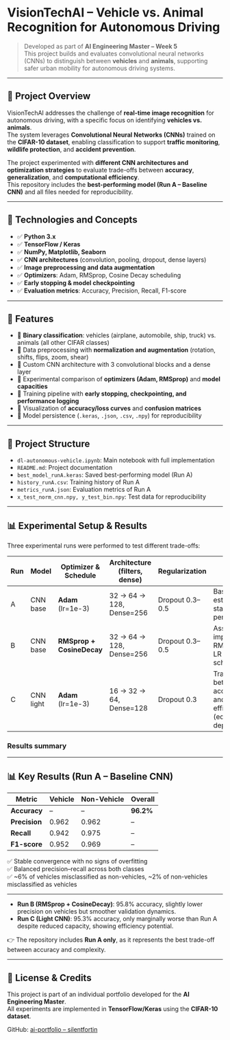 # VisionTechAI – Vehicle vs. Animal Recognition for Autonomous Driving

> Developed as part of **AI Engineering Master – Week 5**  
> This project builds and evaluates convolutional neural networks (CNNs) to distinguish between **vehicles** and **animals**, supporting safer urban mobility for autonomous driving systems.

---

## 📌 Project Overview

VisionTechAI addresses the challenge of **real-time image recognition** for autonomous driving, with a specific focus on identifying **vehicles vs. animals**.  
The system leverages **Convolutional Neural Networks (CNNs)** trained on the **CIFAR-10 dataset**, enabling classification to support **traffic monitoring**, **wildlife protection**, and **accident prevention**.

The project experimented with **different CNN architectures and optimization strategies** to evaluate trade-offs between **accuracy**, **generalization**, and **computational efficiency**.  
This repository includes the **best-performing model (Run A – Baseline CNN)** and all files needed for reproducibility.

---

## 🧱 Technologies and Concepts

- ✅ **Python 3.x**  
- ✅ **TensorFlow / Keras**  
- ✅ **NumPy, Matplotlib, Seaborn**  
- ✅ **CNN architectures** (convolution, pooling, dropout, dense layers)  
- ✅ **Image preprocessing and data augmentation**  
- ✅ **Optimizers**: Adam, RMSprop, Cosine Decay scheduling  
- ✅ **Early stopping & model checkpointing**  
- ✅ **Evaluation metrics**: Accuracy, Precision, Recall, F1-score  

---

## 🚀 Features

- 🔹 **Binary classification**: vehicles (airplane, automobile, ship, truck) vs. animals (all other CIFAR classes)  
- 🔹 Data preprocessing with **normalization and augmentation** (rotation, shifts, flips, zoom, shear)  
- 🔹 Custom CNN architecture with 3 convolutional blocks and a dense layer  
- 🔹 Experimental comparison of **optimizers (Adam, RMSprop)** and **model capacities**  
- 🔹 Training pipeline with **early stopping, checkpointing, and performance logging**  
- 🔹 Visualization of **accuracy/loss curves** and **confusion matrices**  
- 🔹 Model persistence (`.keras`, `.json`, `.csv`, `.npy`) for reproducibility  

---

## 📂 Project Structure

- `dl-autonomous-vehicle.ipynb`: Main notebook with full implementation  
- `README.md`: Project documentation  
- `best_model_runA.keras`: Saved best-performing model (Run A)  
- `history_runA.csv`: Training history of Run A  
- `metrics_runA.json`: Evaluation metrics of Run A  
- `x_test_norm_cnn.npy, y_test_bin.npy`: Test data for reproducibility  

---

## 📊 Experimental Setup & Results

Three experimental runs were performed to test different trade-offs:

| Run | Model       | Optimizer & Schedule       | Architecture (filters, dense) | Regularization | Goal |
| --- | ----------- | -------------------------- | ----------------------------- | -------------- | ---- |
| A   | CNN base    | **Adam** (lr=1e-3)         | 32 → 64 → 128, Dense=256      | Dropout 0.3–0.5 | Baseline, establish standard performance |
| B   | CNN base    | **RMSprop + CosineDecay**  | 32 → 64 → 128, Dense=256      | Dropout 0.3–0.5 | Assess impact of RMSprop + LR scheduling |
| C   | CNN light   | **Adam** (lr=1e-3)         | 16 → 32 → 64, Dense=128       | Dropout 0.3     | Trade-off between accuracy and efficiency (edge deployment) |

### Results summary

---

## 📊 Key Results (Run A – Baseline CNN)

| Metric      | Vehicle | Non-Vehicle | Overall |
|-------------|---------|-------------|---------|
| **Accuracy** |   –     |     –       | **96.2%** |
| **Precision** | 0.962 | 0.962       |   –     |
| **Recall**    | 0.942 | 0.975       |   –     |
| **F1-score**  | 0.952 | 0.969       |   –     |

✅ Stable convergence with no signs of overfitting  
✅ Balanced precision–recall across both classes  
✅ ~6% of vehicles misclassified as non-vehicles, ~2% of non-vehicles misclassified as vehicles  

---

- **Run B (RMSprop + CosineDecay)**: 95.8% accuracy, slightly lower precision on vehicles but smoother validation dynamics.  
- **Run C (Light CNN)**: 95.3% accuracy, only marginally worse than Run A despite reduced capacity, showing efficiency potential.  

👉 The repository includes **Run A only**, as it represents the best trade-off between accuracy and complexity.

---

## 📎 License & Credits

This project is part of an individual portfolio developed for the **AI Engineering Master**.  
All experiments are implemented in **TensorFlow/Keras** using the **CIFAR-10 dataset**.  

GitHub: [ai-portfolio – silentfortin](https://github.com/silentfortin/ai-portfolio/)  

